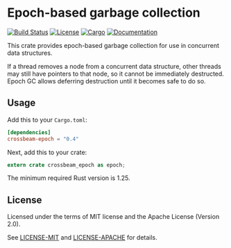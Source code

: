 # Epoch-based garbage collection

[![Build Status](https://travis-ci.org/crossbeam-rs/crossbeam-epoch.svg?branch=master)](https://travis-ci.org/crossbeam-rs/crossbeam-epoch)
[![License](https://img.shields.io/badge/license-MIT%2FApache--2.0-blue.svg)](https://github.com/crossbeam-rs/crossbeam-epoch)
[![Cargo](https://img.shields.io/crates/v/crossbeam-epoch.svg)](https://crates.io/crates/crossbeam-epoch)
[![Documentation](https://docs.rs/crossbeam-epoch/badge.svg)](https://docs.rs/crossbeam-epoch)

This crate provides epoch-based garbage collection for use in concurrent data structures.

If a thread removes a node from a concurrent data structure, other threads
may still have pointers to that node, so it cannot be immediately destructed.
Epoch GC allows deferring destruction until it becomes safe to do so.

## Usage

Add this to your `Cargo.toml`:

```toml
[dependencies]
crossbeam-epoch = "0.4"
```

Next, add this to your crate:

```rust
extern crate crossbeam_epoch as epoch;
```

The minimum required Rust version is 1.25.

## License

Licensed under the terms of MIT license and the Apache License (Version 2.0).

See [LICENSE-MIT](LICENSE-MIT) and [LICENSE-APACHE](LICENSE-APACHE) for details.
